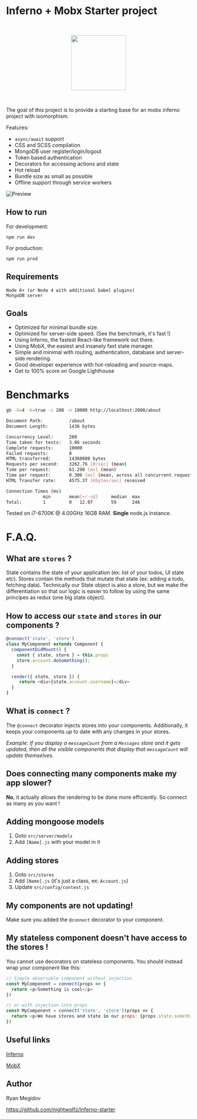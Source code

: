 # Inferno + Mobx Starter project

<p>&nbsp;</p>
<p align="center"><img src="http://infernojs.org/img/inferno.png" width="150px"></p>
<p>&nbsp;</p>

The goal of this project is to provide a starting base for an mobx inferno project with isomorphism.

Features:
+ `async/await` support
+ CSS and SCSS compilation
+ MongoDB user register/login/logout
+ Token based authentication
+ Decorators for accessing actions and state
+ Hot reload
+ Bundle size as small as possible
+ Offline support through service workers


![Preview](https://raw.githubusercontent.com/nightwolfz/inferno-starter/master/preview.png)

## How to run

For development:

    npm run dev

For production:

    npm run prod

## Requirements

    Node 6+ (or Node 4 with additional babel plugins)
    MongoDB server

## Goals

- Optimized for minimal bundle size.
- Optimized for server-side speed. (See the benchmark, it's fast !)
- Using Inferno, the fastest React-like framework out there. 
- Using MobX, the easiest and insanely fast state manager.
- Simple and minimal with routing, authentication, database and server-side rendering.
- Good developer experience with hot-reloading and source-maps.
- Get to 100% score on Google Lighthouse

# Benchmarks

```sh
gb -G=4 -k=true -c 200 -n 10000 http://localhost:2000/about

Document Path:          /about
Document Length:        1436 bytes

Concurrency Level:      200
Time taken for tests:   3.06 seconds
Complete requests:      10000
Failed requests:        0
HTML transferred:       14360000 bytes
Requests per second:    3262.76 [#/sec] (mean)
Time per request:       61.298 [ms] (mean)
Time per request:       0.306 [ms] (mean, across all concurrent requests)
HTML Transfer rate:     4575.37 [Kbytes/sec] received

Connection Times (ms)
              min       mean[+/-sd]     median  max
Total:        1         0   12.07       59      246
```
Tested on i7-6700K @ 4.00GHz 16GB RAM. **Single** node.js instance.

# F.A.Q.

## What are `stores` ?

State contains the state of your application (ex: list of your todos, UI state etc).
Stores contain the methods that mutate that state (ex: adding a todo, fetching data).
Technically our State object is also a store, but we make the differentiation so that our logic is easier to follow by using the same principes as redux (one big state object).

## How to access our `state` and `stores` in our components ?

```js
@connect('state', 'store')
class MyComponent extends Component {
  componentDidMount() {
    const { state, store } = this.props
    store.account.doSomething();
  }

  render({ state, store }) {
     return <div>{state.account.username}</div>
  }
}
```

## What is `connect` ?

The `@connect` decorator injects stores into your components.
Additionally, it keeps your components up to date with any changes in your stores.

_Example: If you display a `messageCount` from a `Messages` store and it gets updated, 
then all the visible components that display that `messageCount` will update themselves._


## Does connecting many components make my app slower?

**No**, it actually allows the rendering to be done more efficiently. So connect as many as you want !


## Adding mongoose models

1. Goto `src/server/models`
2. Add `[Name].js` with your model in it

## Adding stores

1. Goto `src/stores`
2. Add `[Name].js` (it's just a class, ex: `Account.js`)
3. Update `src/config/context.js`

## My components are not updating!

Make sure you added the `@connect` decorator to your component.

## My stateless component doesn't have access to the stores !

You cannot use decorators on stateless components.
You should instead wrap your component like this:

```js
// Simple observable component without injection
const MyComponent = connect(props => {
  return <p>Something is cool</p>
})

// or with injection into props
const MyComponent = connect('state', 'store')(props => {
  return <p>We have stores and state in our props: {props.state.something}</p>
})
````

## Useful links

[Inferno](https://infernojs.org)

[MobX](https://mobxjs.github.io/mobx/)


## Author

Ryan Megidov

https://github.com/nightwolfz/inferno-starter
